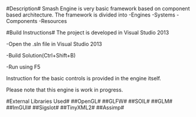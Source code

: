 #Description#
Smash Engine is very basic framework based on component based architecture.
The framework is divided into
-Engines
-Systems
-Components
-Resources



#Build Instructions#
The project is developed in Visual Studio 2013

-Open the .sln file in Visual Studio 2013

-Build Solution(Ctrl+Shift+B)

-Run using F5

Instruction for the basic controls is provided in the engine itself.

Please note that this engine is work in progress.

#External Libraries Used#
##OpenGL#
##GLFW#
##SOIL#
##GLM#
##ImGUI#
##Sigslot#
##TinyXML2#
##Assimp#
